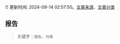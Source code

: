 :alarm_clock: 更新时间: 2024-09-14 02:57:50。[文章来源](/README.md)、[文章分类](/TAGS.md)

## 报告


> 关键字：`报告`、`月报`



